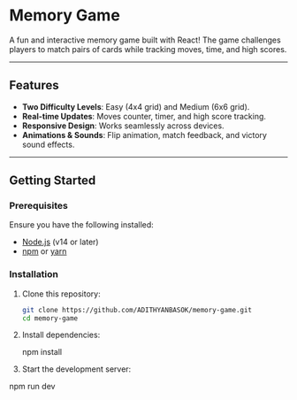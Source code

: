 # Memory Game

A fun and interactive memory game built with React! The game challenges players to match pairs of cards while tracking moves, time, and high scores.

---


## Features

- **Two Difficulty Levels**: Easy (4x4 grid) and Medium (6x6 grid).
- **Real-time Updates**: Moves counter, timer, and high score tracking.
- **Responsive Design**: Works seamlessly across devices.
- **Animations & Sounds**: Flip animation, match feedback, and victory sound effects.

---

## Getting Started

### Prerequisites

Ensure you have the following installed:

- [Node.js](https://nodejs.org/) (v14 or later)
- [npm](https://www.npmjs.com/) or [yarn](https://yarnpkg.com/)

### Installation

1. Clone this repository:
   ```bash
   git clone https://github.com/ADITHYANBASOK/memory-game.git
   cd memory-game

2. Install dependencies:
   
   npm install

3. Start the development server:

  npm run dev